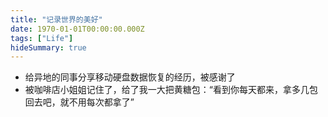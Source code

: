 ```yaml
---
title: "记录世界的美好"
date: 1970-01-01T00:00:00.000Z
tags: ["Life"]
hideSummary: true
---
```


* 给异地的同事分享移动硬盘数据恢复的经历，被感谢了
* 被咖啡店小姐姐记住了，给了我一大把黄糖包：“看到你每天都来，拿多几包回去吧，就不用每次都拿了”
